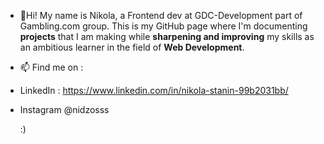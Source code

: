 - 👋Hi!
My name is Nikola, a Frontend dev at GDC-Development part of Gambling.com group.
This is my GitHub page where I'm documenting <b> projects</b> that I am making while <b>sharpening and improving</b> my skills as an ambitious learner in the field of <b>Web Development</b>.

- 📫 Find me on :
- LinkedIn : https://www.linkedin.com/in/nikola-stanin-99b2031bb/
- Instagram @nidzosss 
 
  :) 

<!---
nikolastanin/nikolastanin is a ✨ special ✨ repository because its `README.md` (this file) appears on your GitHub profile.
You can click the Preview link to take a look at your changes.
--->
